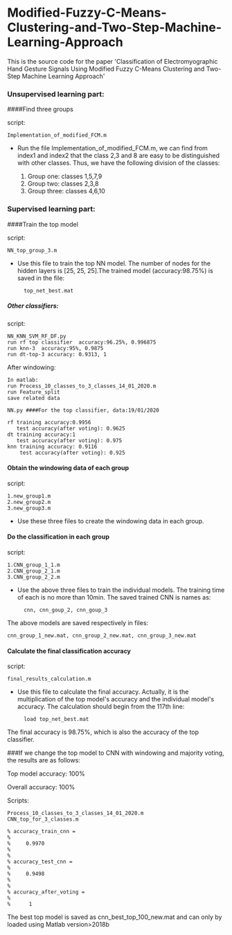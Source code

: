 # Modified-Fuzzy-C-Means-Clustering-and-Two-Step-Machine-Learning-Approach
This is the source code for the paper 'Classification of Electromyographic Hand Gesture Signals Using Modified Fuzzy C-Means Clustering and Two-Step Machine Learning Approach'

### Unsupervised learning part:

####Find three groups

script: 

	Implementation_of_modified_FCM.m

- Run the file Implementation\_of\_modified\_FCM.m, we can find from index1 and index2 that the class 2,3 and 8 are easy to be distinguished with other classes. Thus, we have the following division of the classes:

     1. Group one: classes 1,5,7,9
     2. Group two: classes 2,3,8
     3. Group three: classes 4,6,10

### Supervised learning part:

####Train the top model

script: 
	
	NN_top_group_3.m

- Use this file to train the top NN model. The number of nodes for the hidden layers is [25, 25, 25].The trained model (accuracy:98.75%) is saved in the file:

		top_net_best.mat

##### Other classifiers:
script: 

	NN_KNN_SVM_RF_DF.py
	run rf top classifier  accuracy:96.25%, 0.996875
	run knn-3  accuracy:95%, 0.9875
	run dt-top-3 accuracy: 0.9313, 1
After windowing:

	In matlab:
	run Process_10_classes_to_3_classes_14_01_2020.m
	run Feature_split
	save related data

	NN.py ####For the top classifier, data:19/01/2020
	
	rf training accuracy:0.9956
	   test accuracy(after voting): 0.9625
	dt training accuracy:1
	   test accuracy(after voting): 0.975
	knn training accuracy: 0.9116
		test accuracy(after voting): 0.925

	
	 

#### Obtain the windowing data of each group

script: 

    1.new_group1.m
	2.new_group2.m
	3.new_group3.m

- Use these three files to create the windowing data in each group.

#### Do the classification in each group


script: 

    1.CNN_group_1_1.m 
	2.CNN_group_2_1.m
	3.CNN_group_2_2.m

- Use the above three files to train the individual models. The training time of each is no more than 10min. The saved trained CNN is names as:
 

		cnn, cnn_goup_2, cnn_goup_3

The above models are saved respectively in files:

	cnn_group_1_new.mat, cnn_group_2_new.mat, cnn_group_3_new.mat





#### Calculate the final classification accuracy


script: 

	final_results_calculation.m

- Use this file to calculate the final accuracy. Actually, it is the multiplication of the top model's accuracy and the individual model's accuracy. The calculation should begin from the 117th line:
 

		load top_net_best.mat


The final accuracy is 98.75%, which is also the accuracy of the top classifier. 

###If we change the top model to CNN with windowing and majority voting, the results are as follows:

Top model accuracy: 100%

Overall accuracy: 100%

Scripts:

	Process_10_classes_to_3_classes_14_01_2020.m
	CNN_top_for_3_classes.m

	% accuracy_train_cnn =
	% 
	%     0.9970
	% 
	% 
	% accuracy_test_cnn =
	% 
	%     0.9498
	% 
	% 
	% accuracy_after_voting =
	% 
	%      1
 

The best top model is saved as cnn_best_top_100_new.mat and can only by loaded using Matlab version>2018b



